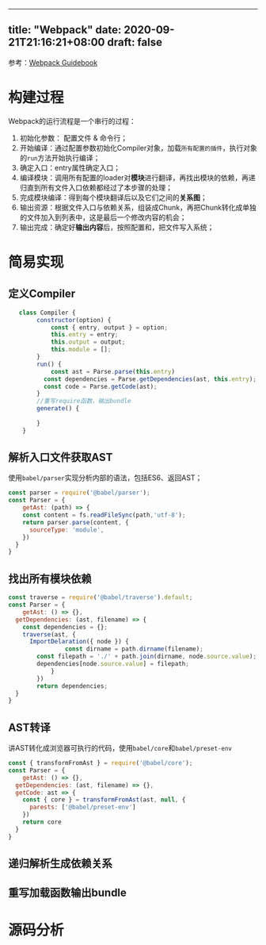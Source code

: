 
---
title: "Webpack"
date: 2020-09-21T21:16:21+08:00
draft: false
---
参考：[Webpack Guidebook](https://tsejx.github.io/webpack-guidebook/principle-analysis/implementation-principle/workflow)

# 构建过程

Webpack的运行流程是一个串行的过程：
1. 初始化参数： 配置文件 & 命令行；                                                   
2. 开始编译：通过配置参数初始化Compiler对象，加载`所有配置的插件`，执行对象的`run`方法开始执行编译；
3. 确定入口：entry属性确定入口；
4. 编译模块：调用所有配置的loader对**模块**进行翻译，再找出模块的依赖，再递归直到所有文件入口依赖都经过了本步骤的处理；
5. 完成模块编译：得到每个模块翻译后以及它们之间的**关系图**；
6. 输出资源：根据文件入口与依赖关系，组装成Chunk，再把Chunk转化成单独的文件加入到列表中，这是最后一个修改内容的机会；
7. 输出完成：确定好**输出内容**后，按照配置和，把文件写入系统；

# 简易实现
## 定义Compiler

```javascript
   class Compiler {
        constructor(option) {
            const { entry, output } = option;
            this.entry = entry;
            this.output = output;
            this.module = [];
        }
        run() {
        	const ast = Parse.parse(this.entry)
          const dependencies = Parse.getDependencies(ast, this.entry);
          const code = Parse.getCode(ast);
        }
        //重写require函数，输出bundle
        generate() {
        
        }           
    }
```
## 解析入口文件获取AST

使用`babel/parser`实现分析内部的语法，包括ES6、返回AST；
```javascript
const parser = require('@babel/parser');
const Parser = {
	getAst: (path) => {
    const content = fs.readFileSync(path,'utf-8');
    return parser.parse(content, {
      sourceType: 'module',
    })
  }
}                
```

## 找出所有模块依赖

````javascript
const traverse = require('@babel/traverse').default;
const Parser = {
	getAst: () => {},
  getDependencies: (ast, filename) => {
    const dependencies = {};
    traverse(ast, {
      ImportDelaration({ node }) {
				const dirname = path.dirname(filename);
        const filepath = './' + path.join(dirname, node.source.value);
        dependencies[node.source.value] = filepath;
			}
		})
		return dependencies; 
  }
} 
````



## AST转译

讲AST转化成浏览器可执行的代码，使用`babel/core`和`babel/preset-env`

```javascript
const { transformFromAst } = require('@babel/core');
const Parser = {
	getAst: () => {},
  getDependencies: (ast, filename) => {},
  getCode: ast => {
  	const { core } = transformFromAst(ast, null, {
      parests: ['@babel/preset-env']
    })
    return core
  }
} 
```



## 递归解析生成依赖关系

## 重写加载函数输出bundle

# 源码分析



